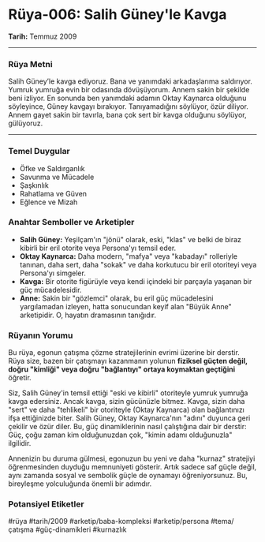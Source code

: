# Rüya-006: Salih Güney'le Kavga
**Tarih:** Temmuz 2009

---
### Rüya Metni
Salih Güney’le kavga ediyoruz. Bana ve yanımdaki arkadaşlarıma saldırıyor. Yumruk yumruğa evin bir odasında dövüşüyorum. Annem sakin bir şekilde beni izliyor. En sonunda ben yanımdaki adamın Oktay Kaynarca olduğunu söyleyince, Güney kavgayı bırakıyor. Tanıyamadığını söylüyor, özür diliyor. Annem gayet sakin bir tavırla, bana çok sert bir kavga olduğunu söylüyor, gülüyoruz.

---
### Temel Duygular
* Öfke ve Saldırganlık
* Savunma ve Mücadele
* Şaşkınlık
* Rahatlama ve Güven
* Eğlence ve Mizah

### Anahtar Semboller ve Arketipler
* **Salih Güney:** Yeşilçam'ın "jönü" olarak, eski, "klas" ve belki de biraz kibirli bir eril otorite veya Persona'yı temsil eder.
* **Oktay Kaynarca:** Daha modern, "mafya" veya "kabadayı" rolleriyle tanınan, daha sert, daha "sokak" ve daha korkutucu bir eril otoriteyi veya Persona'yı simgeler.
* **Kavga:** Bir otorite figürüyle veya kendi içindeki bir parçayla yaşanan bir güç mücadelesidir.
* **Anne:** Sakin bir "gözlemci" olarak, bu eril güç mücadelesini yargılamadan izleyen, hatta sonucundan keyif alan "Büyük Anne" arketipidir. O, hayatın dramasının tanığıdır.

### Rüyanın Yorumu
Bu rüya, egonun çatışma çözme stratejilerinin evrimi üzerine bir derstir. Rüya size, bazen bir çatışmayı kazanmanın yolunun **fiziksel güçten değil, doğru "kimliği" veya doğru "bağlantıyı" ortaya koymaktan geçtiğini** öğretir.

Siz, Salih Güney'in temsil ettiği "eski ve kibirli" otoriteyle yumruk yumruğa kavga edersiniz. Ancak kavga, sizin gücünüzle bitmez. Kavga, sizin daha "sert" ve daha "tehlikeli" bir otoriteyle (Oktay Kaynarca) olan bağlantınızı ifşa ettiğinizde biter. Salih Güney, Oktay Kaynarca'nın "adını" duyunca geri çekilir ve özür diler. Bu, güç dinamiklerinin nasıl çalıştığına dair bir derstir: Güç, çoğu zaman kim olduğunuzdan çok, "kimin adamı olduğunuzla" ilgilidir.

Annenizin bu duruma gülmesi, egonuzun bu yeni ve daha "kurnaz" stratejiyi öğrenmesinden duyduğu memnuniyeti gösterir. Artık sadece saf güçle değil, aynı zamanda sosyal ve sembolik güçle de oynamayı öğreniyorsunuz. Bu, bireyleşme yolculuğunda önemli bir adımdır.

### Potansiyel Etiketler
#rüya #tarih/2009 #arketip/baba-kompleksi #arketip/persona #tema/çatışma #güç-dinamikleri #kurnazlık